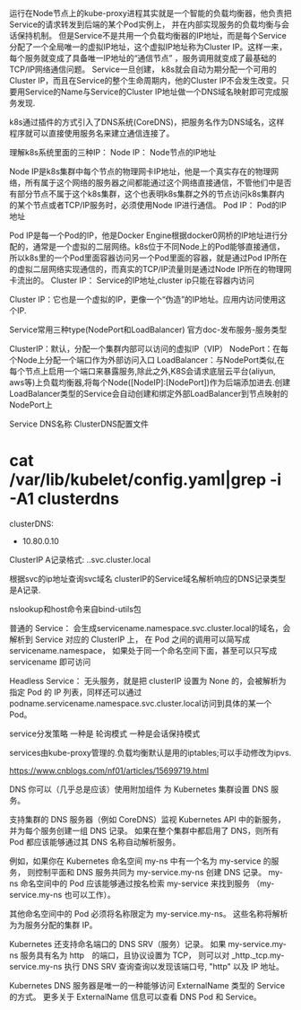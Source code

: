 运行在Node节点上的kube-proxy进程其实就是一个智能的负载均衡器，他负责把Service的请求转发到后端的某个Pod实例上， 并在内部实现服务的负载均衡与会话保持机制。
但是Service不是共用一个负载均衡器的IP地址，而是每个Service分配了一个全局唯一的虚拟IP地址，这个虚拟IP地址称为Cluster IP。这样一来，每个服务就变成了具备唯一IP地址的“通信节点” ，服务调用就变成了最基础的TCP/IP网络通信问题。 Service一旦创建， k8s就会自动为期分配一个可用的Cluster IP，而且在Service的整个生命周期内，他的Cluster IP不会发生改变。只要用Service的Name与Service的Cluster IP地址做一个DNS域名映射即可完成服务发现.

k8s通过插件的方式引入了DNS系统(CoreDNS)，把服务名作为DNS域名，这样程序就可以直接使用服务名来建立通信连接了。

理解k8s系统里面的三种IP：
Node IP： Node节点的IP地址

Node IP是k8s集群中每个节点的物理网卡IP地址，他是一个真实存在的物理网络，所有属于这个网络的服务器之间都能通过这个网络直接通信，不管他们中是否有部分节点不属于这个k8s集群，这个也表明k8s集群之外的节点访问k8s集群内的某个节点或者TCP/IP服务时，必须使用Node IP进行通信。
Pod IP： Pod的IP地址

Pod IP是每一个Pod的IP，他是Docker Engine根据docker0网桥的IP地址进行分配的，通常是一个虚拟的二层网络。k8s位于不同Node上的Pod能够直接通信，所以k8s里的一个Pod里面容器访问另一个Pod里面的容器，就是通过Pod IP所在的虚拟二层网络实现通信的，而真实的TCP/IP流量则是通过Node IP所在的物理网卡流出的。
Cluster IP： Service的IP地址,cluster ip只能在容器内访问

Cluster IP：它也是一个虚拟的IP，更像一个“伪造”的IP地址。应用内访问使用这个IP.


Service常用三种type(NodePort和LoadBalancer)
官方doc-发布服务-服务类型

ClusterIP：默认，分配一个集群内部可以访问的虚拟IP（VIP）
NodePort：在每个Node上分配一个端口作为外部访问入口
LoadBalancer：与NodePort类似,在每个节点上启用一个端口来暴露服务,除此之外,K8S会请求底层云平台(aliyun, aws等)上负载均衡器,将每个Node([NodeIP]:[NodePort])作为后端添加进去.创建LoadBalancer类型的Service会自动创建和绑定外部LoadBalancer到节点映射的NodePort上

Service DNS名称
ClusterDNS配置文件
# cat /var/lib/kubelet/config.yaml|grep -i -A1 clusterdns
clusterDNS:
- 10.80.0.10

ClusterIP A记录格式:
<service-name>.<namespace-name>.svc.cluster.local

根据svc的ip地址查询svc域名
clusterIP的Service域名解析响应的DNS记录类型是A记录.

nslookup和host命令来自bind-utils包

普通的 Service：
会生成servicename.namespace.svc.cluster.local的域名，会解析到 Service 对应的 ClusterIP 上，
在 Pod 之间的调用可以简写成 servicename.namespace，
如果处于同一个命名空间下面，甚至可以只写成 servicename 即可访问


Headless Service：
无头服务，就是把 clusterIP 设置为 None 的，会被解析为指定 Pod 的 IP 列表，同样还可以通过podname.servicename.namespace.svc.cluster.local访问到具体的某一个 Pod。


service分发策略
一种是 轮询模式
一种是会话保持模式

services由kube-proxy管理的.负载均衡默认是用的iptables;可以手动修改为ipvs.



https://www.cnblogs.com/nf01/articles/15699719.html

DNS
你可以（几乎总是应该）使用附加组件 为 Kubernetes 集群设置 DNS 服务。

支持集群的 DNS 服务器（例如 CoreDNS）监视 Kubernetes API 中的新服务，并为每个服务创建一组 DNS 记录。 如果在整个集群中都启用了 DNS，则所有 Pod 都应该能够通过其 DNS 名称自动解析服务。

例如，如果你在 Kubernetes 命名空间 my-ns 中有一个名为 my-service 的服务， 则控制平面和 DNS 服务共同为 my-service.my-ns 创建 DNS 记录。 my-ns 命名空间中的 Pod 应该能够通过按名检索 my-service 来找到服务 （my-service.my-ns 也可以工作）。

其他命名空间中的 Pod 必须将名称限定为 my-service.my-ns。 这些名称将解析为为服务分配的集群 IP。

Kubernetes 还支持命名端口的 DNS SRV（服务）记录。 如果 my-service.my-ns 服务具有名为 http　的端口，且协议设置为 TCP， 则可以对 _http._tcp.my-service.my-ns 执行 DNS SRV 查询查询以发现该端口号, "http" 以及 IP 地址。

Kubernetes DNS 服务器是唯一的一种能够访问 ExternalName 类型的 Service 的方式。 更多关于 ExternalName 信息可以查看 DNS Pod 和 Service。

